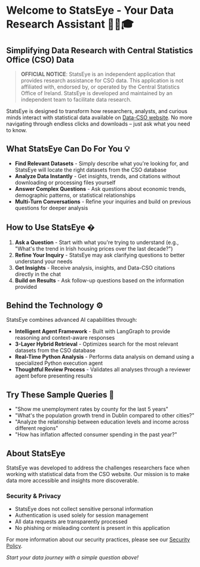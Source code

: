 # Welcome to StatsEye - Your Data Research Assistant 👩‍🎓🎓

## Simplifying Data Research with Central Statistics Office (CSO) Data

> **OFFICIAL NOTICE**: StatsEye is an independent application that provides research assistance for CSO data. This application is not affiliated with, endorsed by, or operated by the Central Statistics Office of Ireland. StatsEye is developed and maintained by an independent team to facilitate data research.

StatsEye is designed to transform how researchers, analysts, and curious minds interact with statistical data available on [Data-CSO website](www.data.cso.ie). No more navigating through endless clicks and downloads – just ask what you need to know.

## What StatsEye Can Do For You 💡

- **Find Relevant Datasets** - Simply describe what you're looking for, and StatsEye will locate the right datasets from the CSO database
- **Analyze Data Instantly** - Get insights, trends, and citations without downloading or processing files yourself
- **Answer Complex Questions** - Ask questions about economic trends, demographic patterns, or statistical relationships
- **Multi-Turn Conversations** - Refine your inquiries and build on previous questions for deeper analysis

## How to Use StatsEye �

1. **Ask a Question** - Start with what you're trying to understand (e.g., "What's the trend in Irish housing prices over the last decade?")
2. **Refine Your Inquiry** - StatsEye may ask clarifying questions to better understand your needs
3. **Get Insights** - Receive analysis, insights, and Data-CSO citations directly in the chat
4. **Build on Results** - Ask follow-up questions based on the information provided

## Behind the Technology ⚙️

StatsEye combines advanced AI capabilities through:

- **Intelligent Agent Framework** - Built with LangGraph to provide reasoning and context-aware responses
- **3-Layer Hybrid Retrieval** - Optimizes search for the most relevant datasets from the CSO database
- **Real-Time Python Analysis** - Performs data analysis on demand using a specialized Python execution agent
- **Thoughtful Review Process** - Validates all analyses through a reviewer agent before presenting results

## Try These Sample Queries 🚀

- "Show me unemployment rates by county for the last 5 years"
- "What's the population growth trend in Dublin compared to other cities?"
- "Analyze the relationship between education levels and income across different regions"
- "How has inflation affected consumer spending in the past year?"

## About StatsEye

StatsEye was developed to address the challenges researchers face when working with statistical data from the CSO website. Our mission is to make data more accessible and insights more discoverable.

### Security & Privacy

- StatsEye does not collect sensitive personal information
- Authentication is used solely for session management
- All data requests are transparently processed
- No phishing or misleading content is present in this application

For more information about our security practices, please see our [Security Policy](https://github.com/A-Raghav/Data-CSO-Bot/blob/main/SECURITY.md).

*Start your data journey with a simple question above!*
